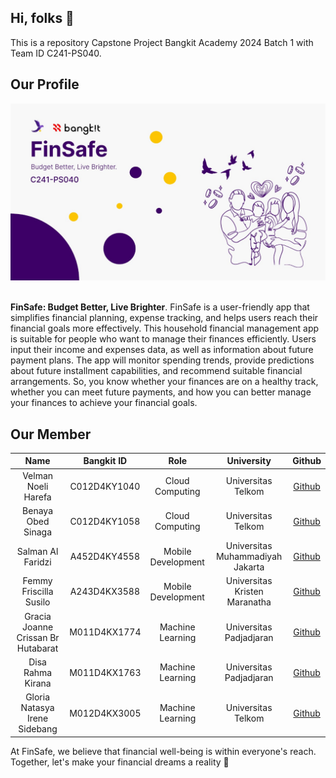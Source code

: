## Hi, folks 👋

This is a repository Capstone Project Bangkit Academy 2024 Batch 1 with Team ID C241-PS040.

## Our Profile

<div align="center">
<img src="https://github.com/dissarahma/coba/blob/main/vbg%20finsafe.jpg" >  
</div> <br>

**FinSafe: Budget Better, Live Brighter**. FinSafe is a user-friendly app that simplifies financial planning, expense tracking, and helps users reach their financial goals more effectively. This household financial management app is suitable for people who want to manage their finances efficiently. Users input their income and expenses data, as well as information about future payment plans. The app will monitor spending trends, provide predictions about future installment capabilities, and recommend suitable financial arrangements. So, you know whether your finances are on a healthy track, whether you can meet future payments, and how you can better manage your finances to achieve your financial goals.


## Our Member

|          Name          | Bangkit ID  |        Role        |                     University                      |                  Github                   |
| :--------------------: | :---------: | :----------------: | :-------------------------------------------------: | :---------------------------------------: |
|  Velman Noeli Harefa  | C012D4KY1040 |  Cloud Computing   |            Universitas Telkom            |   [Github](https://github.com/velmanharefa)   |
| Benaya Obed Sinaga  | C012D4KY1058 |  Cloud Computing   |                 Universitas Telkom                  |   [Github](https://github.com/BenayaObed)    |
|  Salman Al Faridzi   | A452D4KY4558 | Mobile Development |            Universitas Muhammadiyah Jakarta             |   [Github](https://github.com/salmanafl)   |
|      Femmy Friscilla Susilo      | A243D4KX3588 | Mobile Development |         Universitas Kristen Maranatha         | [Github](https://github.com/2172030femmyfriscilla)  |
|  Gracia Joanne Crissan Br Hutabarat   | M011D4KX1774 |  Machine Learning  | Universitas Padjadjaran | [Github](https://github.com/graciajoanne) |
| Disa Rahma Kirana | M011D4KX1763 |  Machine Learning  |                Universitas Padjadjaran                | [Github](https://github.com/dissarahma) |
|     Gloria Natasya Irene Sidebang      | M012D4KX3005 |  Machine Learning  |                Universitas Telkom                |   [Github](https://github.com/glorianatasyaaa)    |

At FinSafe, we believe that financial well-being is within everyone's reach. 
Together, let's make your financial dreams a reality 🚀

<!--

**Here are some ideas to get you started:**

🙋‍♀️ A short introduction - what is your organization all about?
🌈 Contribution guidelines - how can the community get involved?
👩‍💻 Useful resources - where can the community find your docs? Is there anything else the community should know?
🍿 Fun facts - what does your team eat for breakfast?
🧙 Remember, you can do mighty things with the power of [Markdown](https://docs.github.com/github/writing-on-github/getting-started-with-writing-and-formatting-on-github/basic-writing-and-formatting-syntax)
-->
